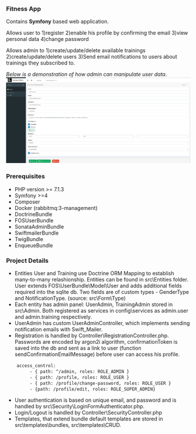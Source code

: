 ### Fitness App
Contains **Symfony** based web application. 

Allows user to 1)register 2)enable his profile by confirming the email 3)view personal data 4)change password

Allows admin to 1)create/update/delete available trainings 2)create/update/delete users 3)Send email notifications to users about trainings they subscribed to.

_Below is a demonstration of how admin can manipulate user data_.
![](public/img/admin.png)
### Prerequisites
- PHP version >= 7.1.3 
- Symfony >=4
- Composer
- Docker (rabbitmq:3-management)
- DoctrineBundle
- FOSUserBundle
- SonataAdminBundle
- SwiftmailerBundle
- TwigBundle
- EnqueueBundle

### Project Details
- Entities User and Training use Doctrine ORM Mapping to establish many-to-many relashionship. Entities can be found in src\Entities folder. 
User extends FOS\UserBundle\Model\User and adds additional fields required into the sqlite db. Two fields are of custom types -  GenderType and NotificationType. (source: src\Form\Type)
- Each entity has admin panel: UserAdmin, TrainingAdmin stored in src\Admin. Both registered as services in config\services as admin.user and admin.training respectively. 
- UserAdmin has custom UserAdminController, which implements sending notification emails with Swift_Mailer. 
- Registration is handled by Controller\RegistrationController.php. Passwords are encoded by argon2i algorithm, confirmationToken is saved into the db and sent as a link to user (function sendConfirmationEmailMessage) before user can access his profile.
```
    access_control:
         - { path: ^/admin, roles: ROLE_ADMIN }
         - { path: /profile, roles: ROLE_USER }
         - { path: /profile/change-password, roles: ROLE_USER }
         - {path: /profile/edit, roles: ROLE_SUPER_ADMIN}
```
- User authentication is based on unique email, and password and is handled by src\Security\LoginFormAuthenticator.php.
- Login/Logout is handled by Controller\SecurityController.php
- Templates, that extend bundle default templates are stored in src\templates\bundles, src\templates\CRUD.
